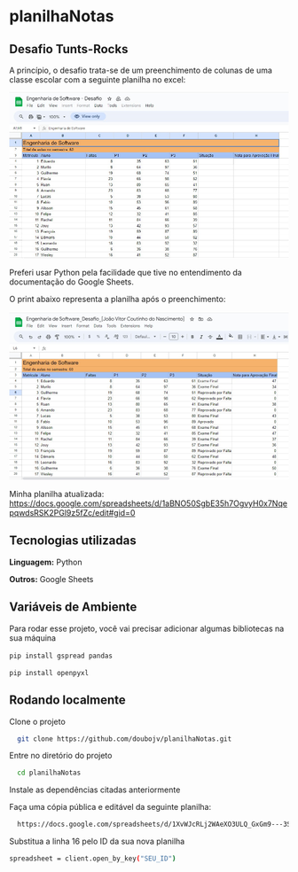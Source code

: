 # planilhaNotas

## Desafio Tunts-Rocks

A princípio, o desafio trata-se de um preenchimento de colunas de uma classe escolar com a seguinte planilha no excel:

![Antes](Antes_Planilha.jpeg)



Preferi usar Python pela facilidade que tive no entendimento da documentação do Google Sheets.

O print abaixo representa a planilha após o preenchimento:

![Depois](Depois_Planilha.jpeg)

Minha planilha atualizada:
https://docs.google.com/spreadsheets/d/1aBNO50SgbE35h7OgvyH0x7NqepqwdsRSK2PGl9z5fZc/edit#gid=0


## Tecnologias utilizadas

**Linguagem:** Python

**Outros:** Google Sheets 



## Variáveis de Ambiente

Para rodar esse projeto, você vai precisar adicionar algumas bibliotecas na sua máquina

`pip install gspread pandas
`

`pip install openpyxl
`



## Rodando localmente

Clone o projeto

```bash
  git clone https://github.com/doubojv/planilhaNotas.git
```

Entre no diretório do projeto

```bash
  cd planilhaNotas
```

Instale as dependências citadas anteriormente


Faça uma cópia pública e editável da seguinte planilha:
```bash
  https://docs.google.com/spreadsheets/d/1XvWJcRLj2WAeXO3ULQ_GxGm9---3SZkjMbGcXMJtt70/edit#gid=0
```

Substitua a linha 16 pelo ID da sua nova planilha

```bash
spreadsheet = client.open_by_key("SEU_ID")
```
